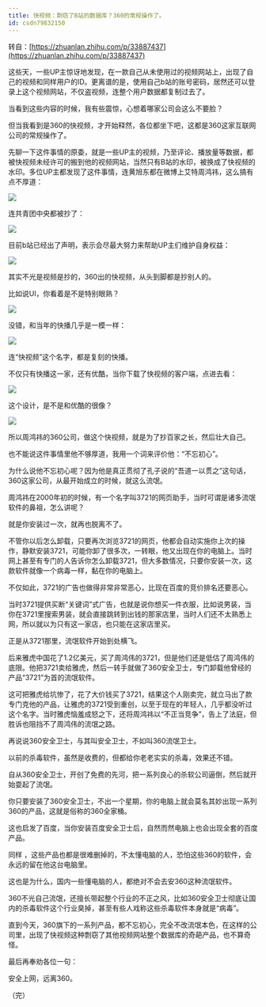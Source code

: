 ```yaml
---
title: 快视频：剽窃了B站的数据库？360的常规操作了。
id: csdn79832150
---
```


转自：[https://zhuanlan.zhihu.com/p/33887437](https://zhuanlan.zhihu.com/p/33887437)

这些天，一些UP主惊讶地发现，在一款自己从未使用过的视频网站上，出现了自己的视频和同样用户的ID。更离谱的是，使用自己b站的账号密码，居然还可以登录上这个视频网站，不仅盗视频，连整个用户数据都复制过去了。

当看到这些内容的时候，我有些震惊，心想着哪家公司会这么不要脸？

但当我看到是360的快视频，才开始释然，各位都坐下吧，这都是360这家互联网公司的常规操作了。

先聊一下这件事情的原委，就是一些UP主的视频，乃至评论、播放量等数据，都被快视频未经许可的搬到他的视频网站，当然只有B站的水印，被换成了快视频的水印。多位UP主都发现了这件事情，连黄旭东都在微博上艾特周鸿祎，这么搞有点不厚道：

![](../img/55ff53f1cb5bbabc5a720cc298f42d10.png)

连共青团中央都被抄了：

![](../img/649c71bb32a792ca194dfc8659fb36d0.png)

目前b站已经出了声明，表示会尽最大努力来帮助UP主们维护自身权益：

![](../img/08fc0e1f29a4528ffe1e2a7e3d0a860c.png)

其实不光是视频是抄的，360出的快视频，从头到脚都是抄别人的。

比如说UI，你看着是不是特别眼熟？

![](../img/89ea1d944b6fb1aab8a00f56a6f27531.png)

没错，和当年的快播几乎是一模一样：

![](../img/af8d6ec61f678195d160f88ba3387e6f.png)

连“快视频”这个名字，都是复刻的快播。

不仅只有快播这一家，还有优酷，当你下载了快视频的客户端，点进去看：

![](../img/d34434514c6a2959e3a30fa7264ffa18.png)

这个设计，是不是和优酷的很像？

![](../img/af745a7457f6e19b587d4bdc4d6355f2.png)

所以周鸿祎的360公司，做这个快视频，就是为了抄百家之长，然后壮大自己。

也不能说这件事情里他不够厚道，我用一个词来评价他：“不忘初心”。

为什么说他不忘初心呢？因为他是真正贯彻了孔子说的“吾道一以贯之”这句话，360这家公司，从最开始成立的时候，就这么流氓。

周鸿祎在2000年初的时候，有一个名字叫3721的网页助手，当时可谓是诸多流氓软件的鼻祖，怎么讲呢？

就是你安装过一次，就再也脱离不了。

不管你以后怎么卸载，只要再次浏览3721的网页，他都会自动实施你上次的操作，静默安装3721，可能你卸了很多次，一转眼，他又出现在你的电脑上。当时网上甚至有专门的人告诉你怎么卸载3721，但大多数情况，只要你安装一次，这款软件就像一个病毒一样，黏在你的电脑上。

不仅如此，3721的广告也做得非常非常恶心，比现在百度的竞价排名还要恶心。

当时3721提供买断“关键词”式广告，也就是说你想买一件衣服，比如说男装，当你在3721里搜索男装，就会直接跳转到出钱的那家店里，当时人们还不太熟悉上网，所以就以为只有这一家店，也只能在这家店里买。

正是从3721那里，流氓软件开始到处横飞。

后来雅虎中国花了1.2亿美元，买了周鸿伟的3721，但是他们还是低估了周鸿伟的底限。他把3721卖给雅虎，然后一转手就做了360安全卫士，专门卸载他曾经的产品“3721”为首的流氓软件。

这可把雅虎给坑惨了，花了大价钱买了3721，结果这个人刚卖完，就立马出了款专门克他的产品，让雅虎的3721受到重创，以至于现在的年轻人，几乎都没听过这个名字。当时雅虎恼羞成怒之下，还将周鸿祎以“不正当竞争”，告上了法庭，但胜诉也阻挡不了周鸿伟的流氓之路。

再说说360安全卫士，与其叫安全卫士，不如叫360流氓卫士。

以前的杀毒软件，虽然是收费的，但都给你老老实实的杀毒，效果还不错。

自从360安全卫士，开创了免费的先河，把一系列良心的杀软公司逼倒，然后就开始耍起了流氓。

你只要安装了360安全卫士，不出一个星期，你的电脑上就会莫名其妙出现一系列360的产品，这就是俗称的360全家桶。

这也启发了百度，当你安装百度安全卫士后，自然而然电脑上也会出现全套的百度产品。

同样 ，这些产品也都是很难删掉的，不太懂电脑的人，恐怕这些360的软件，会永远的留在他这台电脑里。

这也是为什么，国内一些懂电脑的人，都绝对不会去安360这种流氓软件。

360不光自己流氓，还擅长带起整个行业的不正之风，比如360安全卫士彻底让国内的杀毒软件这个行业臭掉，甚至有些人戏称这些杀毒软件本身就是“病毒”。

直到今天，360旗下的一系列产品，都不忘初心，完全不改流氓本色，在这样的公司里，出现了快视频这种剽窃了其他视频网站整个数据库的奇葩产品，也不算奇怪。

最后再奉劝各位一句：

安全上网，远离360。

（完）